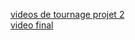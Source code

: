 [videos de tournage projet 2](https://drive.google.com/file/d/1NNohnmkJ2CfegW5wf9ap4GdZ6P1EzFnf/view?usp=share_link) <br/>
[video final](https://drive.google.com/drive/folders/1anlg7Y0Jf-I-he7KcUDNnEGEkLASwejH?usp=share_link)
